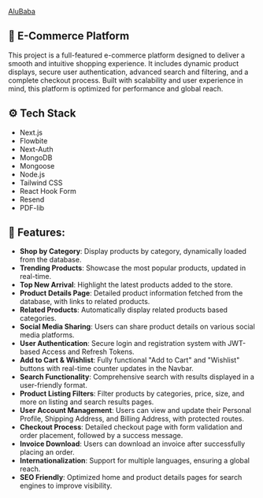 [AluBaba](https://alu-baba.vercel.app/en)</div>

## 🛒 E-Commerce Platform

This project is a full-featured e-commerce platform designed to deliver a smooth and intuitive shopping experience. It includes dynamic product displays, secure user authentication, advanced search and filtering, and a complete checkout process. Built with scalability and user experience in mind, this platform is optimized for performance and global reach.

## ⚙️ Tech Stack

- Next.js
- Flowbite
- Next-Auth
- MongoDB
- Mongoose
- Node.js
- Tailwind CSS
- React Hook Form
- Resend
- PDF-lib

## 🚀 Features:

- <strong>Shop by Category</strong>: Display products by category, dynamically loaded from the database.
- <strong>Trending Products</strong>: Showcase the most popular products, updated in real-time.
- <strong>Top New Arrival</strong>: Highlight the latest products added to the store.
- <strong>Product Details Page</strong>: Detailed product information fetched from the database, with links to related products.
- <strong>Related Products</strong>: Automatically display related products based categories.
- <strong>Social Media Sharing</strong>: Users can share product details on various social media platforms.
- <strong>User Authentication</strong>: Secure login and registration system with JWT-based Access and Refresh Tokens.
- <strong>Add to Cart & Wishlist</strong>: Fully functional "Add to Cart" and "Wishlist" buttons with real-time counter updates in the Navbar.
- <strong>Search Functionality</strong>: Comprehensive search with results displayed in a user-friendly format.
- <strong>Product Listing Filters</strong>: Filter products by categories, price, size, and more on listing and search results pages.
- <strong>User Account Management</strong>: Users can view and update their Personal Profile, Shipping Address, and Billing Address, with protected routes.
- <strong>Checkout Process</strong>: Detailed checkout page with form validation and order placement, followed by a success message.
- <strong>Invoice Download</strong>: Users can download an invoice after successfully placing an order.
- <strong>Internationalization</strong>: Support for multiple languages, ensuring a global reach.
- <strong>SEO Friendly</strong>: Optimized home and product details pages for search engines to improve visibility.